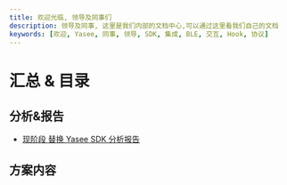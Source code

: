```yaml
---
title: 欢迎光临, 领导及同事们
description: 领导及同事, 这里是我们内部的文档中心,可以通过这里看我们自己的文档
keywords: [欢迎, Yasee, 同事, 领导, SDK, 集成, BLE, 交互, Hook, 协议]
---
```





# 汇总 & 目录

## 分析&报告
- [现阶段 替换 Yasee SDK 分析报告](./reports/replace_yasee_sdk)


## 方案内容